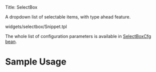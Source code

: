 Title: SelectBox




A dropdown list of selectable items, with type ahead feature.

<srcinclude tag="wgtSelectBoxField" lang="AT" outdent="true">widgets/selectbox/Snippet.tpl</srcinclude>

The whole list of configuration parameters is available in [SelectBoxCfg bean](http://ariatemplates.com/aria/guide/apps/apidocs/#aria.widgets.CfgBeans:SelectBoxCfg).

# Sample Usage
<sample sample="widgets/selectbox" />